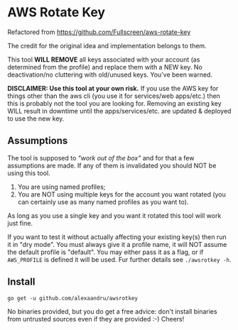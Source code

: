 # AWS Rotate Key

Refactored from https://github.com/Fullscreen/aws-rotate-key

The credit for the original idea and implementation belongs to them.

This tool **WILL REMOVE** all keys associated with your account (as determined from the profile)
and replace them with a NEW key. No deactivation/no cluttering with old/unused keys. You've
been warned.

**DISCLAIMER: Use this tool at your own risk.** If you use the AWS key for things other than
the aws cli (you use it for services/web apps/etc.) then this is probably not the tool you
are looking for. Removing an existing key WILL result in downtime until the apps/services/etc.
are updated & deployed to use the new key.

## Assumptions

The tool is supposed to _"work out of the box"_ and for that a few assumptions are made.
If any of them is invalidated you should NOT be using this tool.

1. You are using named profiles;
2. You are NOT using multiple keys for the account you want rotated (you can certainly
   use as many named profiles as you want to).

As long as you use a single key and you want it rotated this tool will work just fine.

If you want to test it without actually affecting your existing key(s) then run it in "dry mode".
You must always give it a profile name, it will NOT assume the default profile is "default".
You may either pass it as a flag, or if `AWS_PROFILE` is defined it will be used. Fur further
details see `./awsrotkey -h`.

## Install

```
go get -u github.com/alexaandru/awsrotkey
```

No binaries provided, but you do get a free advice: don't install binaries from untrusted sources
even if they are provided :-) Cheers!
